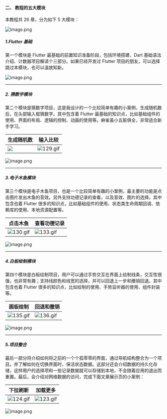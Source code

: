 #### 二、 教程的五大模块

本教程共 26 章，分为如下 5 大模块：

![image.png](https://p1-juejin.byteimg.com/tos-cn-i-k3u1fbpfcp/2c19207a2915490c87cddb2feab905a0~tplv-k3u1fbpfcp-watermark.image?)

##### 1.Flutter 基础

第一个模块是 Flutter 最基础的前置知识准备阶段，包括环境搭建、Dart 基础语法介绍、计数器项目解读个三部分。如果已经开发过 Flutter 项目的朋友，可以选择跳过本模块，也可以温故知新。

![image.png](https://p6-juejin.byteimg.com/tos-cn-i-k3u1fbpfcp/cda7253672764c65b33dcec2c244a76e~tplv-k3u1fbpfcp-watermark.image?)

***

##### 2. 猜数字模块

第二个模块是猜数字项目，这是我设计的一个比较简单有趣的小案例，生成随机数后，在头部输入框猜数字。其中包含着 Flutter 最基础的知识点，比如基础组件的使用、界面的布局、逻辑的控制、动画的使用等。麻雀虽小五脏俱全，非常适合新手学习。

| 生成随机数                                                                                                                    | 输入比较                                                                                                                            |
| ------------------------------------------------------------------------------------------------------------------------ | ------------------------------------------------------------------------------------------------------------------------------- |
| ![](https://p9-juejin.byteimg.com/tos-cn-i-k3u1fbpfcp/3fb791611b044facabbfc69bc8ed3f79~tplv-k3u1fbpfcp-watermark.image?) | ![129.gif](https://p6-juejin.byteimg.com/tos-cn-i-k3u1fbpfcp/15503ee18d1946359dcf4be53d8563df~tplv-k3u1fbpfcp-watermark.image?) |

![image.png](https://p3-juejin.byteimg.com/tos-cn-i-k3u1fbpfcp/7acb95e32bd44cd999e2205ae029328c~tplv-k3u1fbpfcp-watermark.image?)

***

##### 3.电子木鱼模块

第三个模块是电子木鱼项目，也是一个比较简单有趣的小案例，最主要的功能是点击图片发出木鱼的音效。另外支持功德记录的查看，以及音效、图片的选择。其中包含也着 Flutter 很多的知识点，比如基础组件的使用、状态类生命周期回调、依赖库的使用、本地资源配置等。

| 点击木鱼                                                                                                                            | 查看功德记录                                                                                                                          |
| ------------------------------------------------------------------------------------------------------------------------------- | ------------------------------------------------------------------------------------------------------------------------------- |
| ![130.gif](https://p1-juejin.byteimg.com/tos-cn-i-k3u1fbpfcp/76fd6dd91fdc4255be22777c84d8998e~tplv-k3u1fbpfcp-watermark.image?) | ![133.gif](https://p3-juejin.byteimg.com/tos-cn-i-k3u1fbpfcp/1f0d286937b1447a8009b784b49ca450~tplv-k3u1fbpfcp-watermark.image?) |

![image.png](https://p6-juejin.byteimg.com/tos-cn-i-k3u1fbpfcp/23a1c93ea6c945d2a47c0978791f7eb4~tplv-k3u1fbpfcp-watermark.image?)

***

##### 4.白板绘制模块

第四个模块是白板绘制项目，用户可以通过手势交互在界面上绘制线条，交互性很强，也非常有趣；支持线颜色和线宽的选择，并可以回退上一步和撤销回退。其中包含也着 Flutter 很多的知识点，比如绘制的使用、手势监听器的使用、组件封装等。

| 画板绘制                                                                                                                            | 回退和撤销                                                                                                                           |
| ------------------------------------------------------------------------------------------------------------------------------- | ------------------------------------------------------------------------------------------------------------------------------- |
| ![135.gif](https://p3-juejin.byteimg.com/tos-cn-i-k3u1fbpfcp/901f7e741b884cdda85119939d6a910f~tplv-k3u1fbpfcp-watermark.image?) | ![136.gif](https://p3-juejin.byteimg.com/tos-cn-i-k3u1fbpfcp/6a79da0208534aa8b7d68ab9748b78ff~tplv-k3u1fbpfcp-watermark.image?) |

![image.png](https://p9-juejin.byteimg.com/tos-cn-i-k3u1fbpfcp/28b24ba45a504c36b441fcbd5f8e9c59~tplv-k3u1fbpfcp-watermark.image?)

***

##### 5.项目整合

最后一部分将介绍如何将之前的一个个孤零零的界面，通过导航结构整合为一个项目。并了解如何在切换界面时，保活状态数据。这部分还会介绍数据的持久化存储，这样用户的选择项和一些记录数据就可以存储到本地，不会随着应用的退出而重置。最后，会介绍对网络数据的访问，完成下面文章展示页的小案例：

| 下拉刷新                                                                                                                            | 加载更多                                                                                                                            |
| ------------------------------------------------------------------------------------------------------------------------------- | ------------------------------------------------------------------------------------------------------------------------------- |
| ![124.gif](https://p6-juejin.byteimg.com/tos-cn-i-k3u1fbpfcp/1633c8b3c7c24709af211241159a2876~tplv-k3u1fbpfcp-watermark.image?) | ![123.gif](https://p1-juejin.byteimg.com/tos-cn-i-k3u1fbpfcp/6f6fbf14080345ab90fef84fb343d579~tplv-k3u1fbpfcp-watermark.image?) |

![image.png](https://p6-juejin.byteimg.com/tos-cn-i-k3u1fbpfcp/92ff32c7b25748e1828c2e7985565582~tplv-k3u1fbpfcp-watermark.image?)